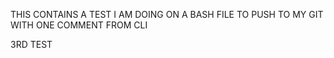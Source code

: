 THIS CONTAINS A TEST I AM DOING ON A BASH FILE TO PUSH TO MY GIT
WITH ONE COMMENT FROM CLI

3RD TEST

